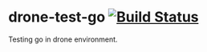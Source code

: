# drone-test-go [![Build Status][ci-img]][ci]
Testing go in drone environment.

[ci-img]: https://drone.doryhub.com/api/badges/falconray0704/drone-test-go/status.svg
[ci]: https://drone.doryhub.com/api/badges/falconray0704/drone-test-go

